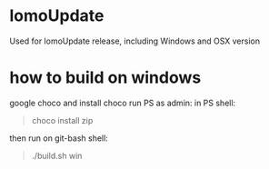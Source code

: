 # lomoUpdate

Used for lomoUpdate release, including Windows and OSX version

# how to build on windows
google choco and install choco
run PS as admin: in PS shell: 

> choco install zip

then run on git-bash shell:

> ./build.sh win
